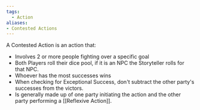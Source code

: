 ```yaml
---
tags:
  - Action
aliases:
- Contested Actions
---
```

A Contested Action is an action that:
- Involves 2 or more people fighting over a specific goal
- Both Players roll their dice pool, if it is an NPC the Storyteller rolls for that NPC.
- Whoever has the most successes wins
- When checking for Exceptional Success, don't subtract the other party's successes from the victors.
- Is generally made up of one party initiating the action and the other party performing a [[Reflexive Action]].
